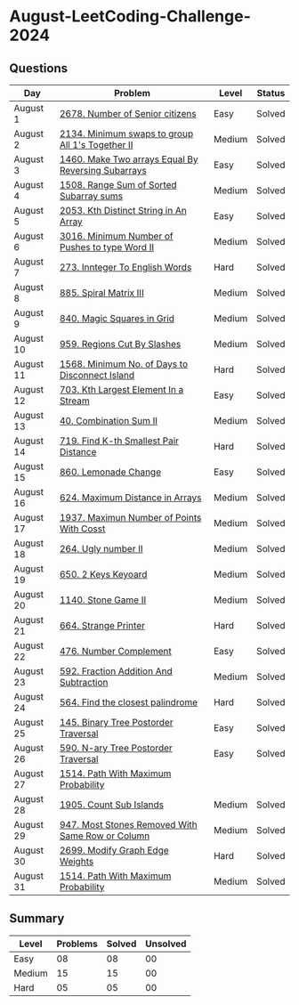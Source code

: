 # August-LeetCoding-Challenge-2024

## Questions
| Day | Problem | Level | Status |
| --- | --- | --- | --- |
| August 1 | [2678. Number of Senior citizens](https://leetcode.com/problems/number-of-senior-citizens/) | Easy | Solved |
| August 2 | [2134. Minimum swaps to group All 1's Together II](https://leetcode.com/problems/minimum-swaps-to-group-all-1s-together-ii/) | Medium | Solved |
| August 3 | [1460. Make Two arrays Equal By Reversing Subarrays](https://leetcode.com/problems/make-two-arrays-equal-by-reversing-subarrays/) | Easy | Solved |
| August 4 | [1508. Range Sum of Sorted Subarray sums](https://leetcode.com/problems/range-sum-of-sorted-subarray-sums/) | Medium | Solved |
| August 5 | [2053. Kth Distinct String in An Array](https://leetcode.com/problems/kth-distinct-string-in-an-array/) | Easy | Solved |
| August 6 | [3016. Minimum Number of Pushes to type Word II](https://leetcode.com/problems/minimum-number-of-pushes-to-type-word-ii/) | Medium | Solved |
| August 7 | [273. Innteger To English Words](https://leetcode.com/problems/integer-to-english-words/) | Hard | Solved |
| August 8 | [885. Spiral Matrix III](https://leetcode.com/problems/spiral-matrix-iii/) | Medium | Solved |
| August 9 | [840. Magic Squares in Grid](https://leetcode.com/problems/magic-squares-in-grid/) | Medium | Solved |
| August 10 | [959. Regions Cut By Slashes](https://leetcode.com/problems/regions-cut-by-slashes/) | Medium | Solved |
| August 11 | [1568. Minimum No. of Days to Disconnect Island](https://leetcode.com/problems/minimum-number-of-days-to-disconnect-island/) | Hard | Solved |
| August 12 | [703. Kth Largest Element In a Stream](https://leetcode.com/problems/kth-largest-element-in-a-stream/) | Easy | Solved |
| August 13 | [40. Combination Sum II](leetcode.com/problems/combination-sum-ii/) | Medium | Solved |   
| August 14 | [719. Find K-th Smallest Pair Distance ]() | Hard | Solved |
| August 15 | [860. Lemonade Change](https://leetcode.com/problems/lemonade-change/) | Easy | Solved |
| August 16 | [624. Maximum Distance in Arrays](https://leetcode.com/problems/maximum-distance-in-arrays/) | Medium | Solved |
| August 17 | [1937. Maximun Number of Points With Cosst](https://leetcode.com/problems/maximum-number-of-points-with-cost/) | Medium | Solved |
| August 18 | [264. Ugly number II](https://leetcode.com/problems/ugly-number-ii/) | Medium | Solved |
| August 19 | [650. 2 Keys Keyoard](https://leetcode.com/problems/2-keys-keyboard/description/) | Medium | Solved |
| August 20 | [1140. Stone Game II](https://leetcode.com/problems/stone-game-ii/description/) | Medium | Solved |
| August 21 | [664. Strange Printer](https://leetcode.com/problems/strange-printer/) | Hard | Solved |
| August 22 | [476. Number Complement](https://leetcode.com/problems/number-complement/description/) | Easy | Solved |
| August 23 | [592. Fraction Addition And Subtraction]() | Medium | Solved |
| August 24 | [564. Find the closest palindrome](https://leetcode.com/problems/find-the-closest-palindrome/) | Hard | Solved |
| August 25 | [145. Binary Tree Postorder Traversal](https://leetcode.com/problems/binary-tree-postorder-traversal/description/) | Easy | Solved |
| August 26 | [590. N-ary Tree Postorder Traversal](https://leetcode.com/problems/n-ary-tree-postorder-traversal/description/) | Easy | Solved |
| August 27 | [1514. Path With Maximum Probability](https://leetcode.com/problems/path-with-maximum-probability/description/) |  |  |
| August 28 | [1905. Count Sub Islands](https://leetcode.com/problems/count-sub-islands/description/) | Medium | Solved |
| August 29 | [947. Most Stones Removed With Same Row or Column](https://leetcode.com/problems/most-stones-removed-with-same-row-or-column/description/) | Medium | Solved |
| August 30 | [2699. Modify Graph Edge Weights](https://leetcode.com/problems/modify-graph-edge-weights/description/) | Hard | Solved |
| August 31 | [1514. Path With Maximum Probability](https://leetcode.com/problems/path-with-maximum-probability/) | Medium | Solved |


## Summary
| Level  | Problems | Solved | Unsolved |
| ---    | --- | --- | --- |
| Easy   | 08 | 08 | 00 |
| Medium | 15 | 15 | 00 |
| Hard   | 05| 05 | 00 |
